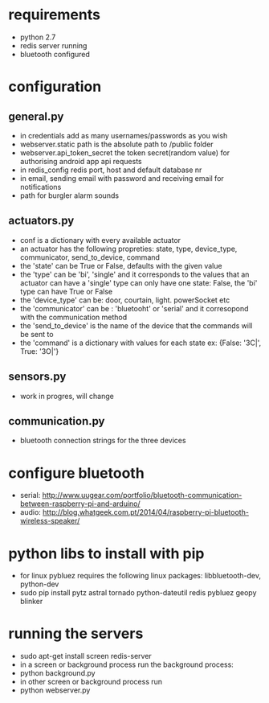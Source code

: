 # requirements
* python 2.7
* redis server running
* bluetooth configured

# configuration 
## general.py
* in credentials add as many usernames/passwords as you wish
* webserver.static path is the absolute path to /public folder
* webserver.api_token_secret the token secret(random value) for authorising android app api requests
* in redis_config redis port, host and default database nr
* in email, sending email with password and receiving email for notifications
* path for burgler alarm sounds
## actuators.py
* conf is a dictionary with every available actuator
* an actuator has the following propreties: state, type, device_type, communicator, send_to_device, command
* the 'state' can be True or False, defaults with the given value
* the 'type' can be 'bi', 'single' and it corresponds to the values that an actuator can have
a 'single' type can only have one state: False, the 'bi' type can have True or False
* the 'device_type' can be: door, courtain, light. powerSocket etc
* the 'communicator' can be : 'bluetooht' or 'serial' and it corresopond with the 
communication method
* the 'send_to_device' is the name of the device that the commands will be sent to
* the 'command' is a dictionary with values for each state ex: {False: '3C|', True: '3O|'}
## sensors.py
* work in progres, will change
## communication.py
* bluetooth connection strings for the three devices

# configure bluetooth
* serial: http://www.uugear.com/portfolio/bluetooth-communication-between-raspberry-pi-and-arduino/
* audio: http://blog.whatgeek.com.pt/2014/04/raspberry-pi-bluetooth-wireless-speaker/

# python libs to install with pip
* for linux pybluez requires the following linux packages: libbluetooth-dev, python-dev
* sudo pip install pytz astral tornado python-dateutil redis pybluez geopy blinker

# running the servers
* sudo apt-get install screen redis-server
* in a screen or background process run the background process:
* python background.py
* in other screen or background process run
* python webserver.py